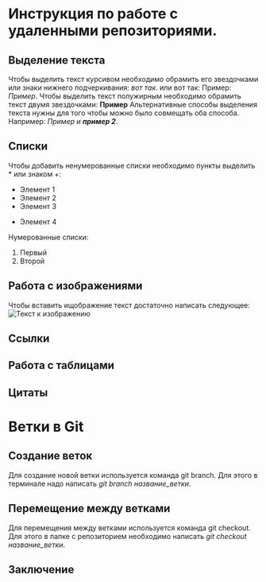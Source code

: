 # Инструкция по работе с удаленными репозиториями.

## Выделение текста

Чтобы выделить текст курсивом необходимо обрамить его звездочками или знаки нижнего подчеркивания: _вот так_. или вот так: Пример: *Пример*. Чтобы выделить текст полужирным необходимо обрамить текст двумя звездочками: **Пример**
Альтернативные способы выделения текста нужны для того чтобы можно было совмещать оба способа. Например: _Пример и **пример 2**_.


## Списки

Чтобы добавить ненумерованные списки необходимо пункты выделить * или знаком +:

* Элемент 1
* Элемент 2
* Элемент 3
+ Элемент 4

Нумерованные списки:
1. Первый
2. Второй

## Работа с изображениями

Чтобы вставить ищображение  текст достаточно написать следующее:
![Текст к изображению](desktop.png)

## Ссылки

## Работа с таблицами

## Цитаты

# Ветки в Git  
## Создание веток

Для создание новой ветки используется команда git branch. Для этого в терминале надо написать *git branch _название_ветки_*.

## Перемещение между ветками

Для перемещения между ветками используется команда git checkout. Для этого в папке с репозиторием необходимо написать *git checkout _название_ветки_*.

## Заключение


